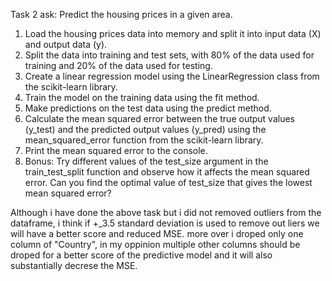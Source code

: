 Task 2
ask: Predict the housing prices in a given area.
1. Load the housing prices data into memory and split it into input data (X) and output
data (y).
2. Split the data into training and test sets, with 80% of the data used for training and
20% of the data used for testing.
3. Create a linear regression model using the LinearRegression class from the scikit-learn
library.
4. Train the model on the training data using the fit method.
5. Make predictions on the test data using the predict method.
6. Calculate the mean squared error between the true output values (y_test) and the
predicted output values (y_pred) using the mean_squared_error function from the
scikit-learn library.
7. Print the mean squared error to the console.
8. Bonus: Try different values of the test_size argument in the train_test_split function
and observe how it affects the mean squared error. Can you find the optimal value of
test_size that gives the lowest mean squared error?


Although i have done the above task but i did not removed outliers from the dataframe, i think  if +_3.5 standard deviation is used to remove out liers we will have a better score and reduced MSE.
more over i droped only one column of "Country", in my oppinion multiple other columns should be droped for a better score of the predictive model and it will also substantially decrese the MSE.
